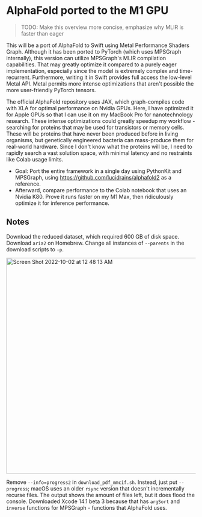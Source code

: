 # AlphaFold ported to the M1 GPU

> TODO: Make this overview more concise, emphasize why MLIR is faster than eager

This will be a port of AlphaFold to Swift using Metal Performance Shaders Graph. Although it has been ported to PyTorch (which uses MPSGraph internally), this version can utilize MPSGraph's MLIR compilation capabilities. That may greatly optimize it compared to a purely eager implementation, especially since the model is extremely complex and time-recurrent. Furthermore, writing it in Swift provides full access the low-level Metal API. Metal permits more intense optimizations that aren't possible the more user-friendly PyTorch tensors.

The official AlphaFold repository uses JAX, which graph-compiles code with XLA for optimal performance on Nvidia GPUs. Here, I have optimized it for Apple GPUs so that I can use it on my MacBook Pro for nanotechnology research. These intense optimizations could greatly speedup my workflow - searching for proteins that may be used for transistors or memory cells. These will be proteins that have never been produced before in living organisms, but genetically engineered bacteria can mass-produce them for real-world hardware. Since I don't know what the proteins will be, I need to rapidly search a vast solution space, with minimal latency and no restraints like Colab usage limits.

- Goal: Port the entire framework in a single day using PythonKit and MPSGraph, using https://github.com/lucidrains/alphafold2 as a reference.
- Afterward, compare performance to the Colab notebook that uses an Nvidia K80. Prove it runs faster on my M1 Max, then ridiculously optimize it for inference performance.

## Notes

Download the reduced dataset, which required 600 GB of disk space. Download `aria2` on Homebrew. Change all instances of `--parents` in the download scripts to `-p`.
 
<img width="573" alt="Screen Shot 2022-10-02 at 12 48 13 AM" src="https://user-images.githubusercontent.com/71743241/193438359-27b09d85-85bb-450d-aef2-6ec025eee624.png">

Remove `--info=progress2` in `download_pdf_mmcif.sh`. Instead, just put `--progress`; macOS uses an older `rsync` version that doesn't incrementally recurse files. The output shows the amount of files left, but it does flood the console. Downloaded Xcode 14.1 beta 3 because that has `argSort` and `inverse` functions for MPSGraph - functions that AlphaFold uses.
